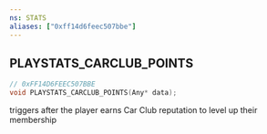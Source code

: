 ```yaml
---
ns: STATS
aliases: ["0xff14d6feec507bbe"]
---
```

## PLAYSTATS_CARCLUB_POINTS

```c
// 0xFF14D6FEEC507BBE
void PLAYSTATS_CARCLUB_POINTS(Any* data);
```

triggers after the player earns Car Club reputation to level up their membership

